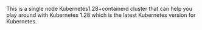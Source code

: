 This is a single node Kubernetes1.28+containerd cluster that can help you play around with Kubernetes 1.28 which is the latest Kubernetes version for Kubernetes.

